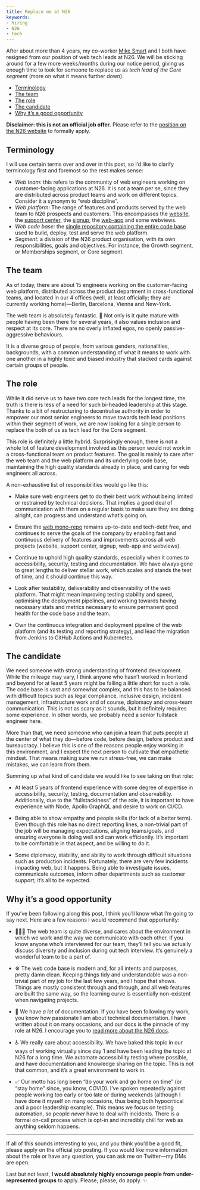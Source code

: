 ```yaml
---
title: Replace me at N26
keywords:
- hiring
- N26
- tech
---
```


After about more than 4 years, my co-worker [Mike Smart](https://twitter.com/smartmike) and I both have resigned from our position of web tech leads at N26. We will be sticking around for a few more weeks/months during our notice period, giving us enough time to look for someone to replace us as _tech lead of the Core segment_ (more on what it means further down).

- [Terminology](#terminology)
- [The team](#the-team)
- [The role](#the-role)
- [The candidate](#the-candidate)
- [Why it’s a good opportunity](#why-its-a-good-opportunity)

**Disclaimer: this is not an official job offer.** Please refer to the [position on the N26 website](https://n26.com/en/careers/positions/2435542?gh_jid=2435542) to formally apply.

## Terminology

I will use certain terms over and over in this post, so I’d like to clarify terminology first and foremost so the rest makes sense:

- _Web team:_ this refers to the community of web engineers working on customer-facing applications at N26. It is not a team per se, since they are distributed across product teams and work on different topics. Consider it a synonym to “web discipline”.
- _Web platform:_ The range of features and products served by the web team to N26 prospects and customers. This encompasses the [website](https://n26.com), the [support center](https://support.n26.com), the [signup](https://get.n26.com), the [web-app](https://app.n26.com) and some webviews.
- _Web code base:_ the [single repository containing the entire code base](/2020/03/25/web-mono-repo-at-n26) used to build, deploy, test and serve the web platform.
- _Segment:_ a division of the N26 product organisation, with its own responsibilities, goals and objectives. For instance, the Growth segment, or Memberships segment, or Core segment.

## The team

As of today, there are about 15 engineers working on the customer-facing web platform, distributed across the product department in cross-functional teams, and located in our 4 offices (well, at least officially; they are currently working home)—Berlin, Barcelona, Vienna and New-York.

The web team is absolutely fantastic. 💖 Not only is it quite mature with people having been there for several years, it also values inclusion and respect at its core. There are no overly inflated egos, no openly passive-aggressive behaviours.

It is a diverse group of people, from various genders, nationalities, backgrounds, with a common understanding of what it means to work with one another in a highly toxic and biased industry that stacked cards against certain groups of people.

## The role

While it did serve us to have two core tech leads for the longest time, the truth is there is less of a need for such bi-headed leadership at this stage. Thanks to a bit of restructuring to decentralise authority in order to empower our most senior engineers to move towards tech lead positions within their segment of work, we are now looking for a single person to replace the both of us as tech lead for the Core segment.

This role is definitely a little hybrid. Surprisingly enough, there is not a whole lot of feature development involved as this person would not work in a cross-functional team on product features. The goal is mainly to care after the web team and the web platform and its underlying code base, maintaining the high quality standards already in place, and caring for web engineers all across.

A non-exhaustive list of responsibilities would go like this:

- Make sure web engineers get to do their best work without being limited or restrained by technical decisions. That implies a good deal of communication with them on a regular basis to make sure they are doing alright, can progress and understand what’s going on.

- Ensure the [web mono-repo](/2020/03/25/web-mono-repo-at-n26) remains up-to-date and tech-debt free, and continues to serve the goals of the company by enabling fast and continuous delivery of features and improvements across all web projects (website, support center, signup, web-app and webviews).

- Continue to uphold high quality standards, especially when it comes to accessibility, security, testing and documentation. We have always gone to great lengths to deliver stellar work, which scales and stands the test of time, and it should continue this way.

- Look after testability, deliverability and observability of the web platform. That might mean improving testing stability and speed, optimising the deployment pipelines, and working towards having necessary stats and metrics necessary to ensure permanent good health for the code base and the team.

- Own the continuous integration and deployment pipeline of the web platform (and its testing and reporting strategy), and lead the migration from Jenkins to GitHub Actions and Kubernetes.

## The candidate

We need someone with strong understanding of frontend development. While the mileage may vary, I think anyone who hasn’t worked in frontend and beyond for at least 5 years might be falling a little short for such a role. The code base is vast and somewhat complex, and this has to be balanced with difficult topics such as legal compliance, inclusive design, incident management, infrastructure work and of course, diplomacy and cross-team communication. This is not as scary as it sounds, but it definitely requires some experience. In other words, we probably need a senior fullstack engineer here.

More than that, we need someone who can join a team that puts people at the center of what they do—before code, before design, before product and bureaucracy. I believe this is one of the reasons people enjoy working in this environment, and I expect the next person to cultivate that empathetic mindset. That means making sure we run stress-free, we can make mistakes, we can learn from them.

Summing up what kind of candidate we would like to see taking on that role:

- At least 5 years of frontend experience with some degree of expertise in accessibility, security, testing, documentation and observability. Additionally, due to the “fullstackiness” of the role, it is important to have experience with Node, Apollo GraphQL and desire to work on CI/CD.

- Being able to show empathy and people skills (for lack of a better term). Even though this role has no direct reporting lines, a non-trivial part of the job will be managing expectations, aligning teams/goals, and ensuring everyone is doing well and can work efficiently. It’s important to be comfortable in that aspect, and be willing to do it.

- Some diplomacy, stability, and ability to work through difficult situations such as production incidents. Fortunately, there are very few incidents impacting web, but it happens. Being able to investigate issues, communicate outcomes, inform other departments such as customer support; it’s all to be expected.

## Why it’s a good opportunity

If you’ve been following along this post, I think you’ll know what I’m going to say next. Here are a few reasons I would recommend that opportunity:

- 👩🏽‍💻 The web team is quite diverse, and cares about the environment in which we work and the way we communicate with each other. If you know anyone who’s interviewed for our team, they’ll tell you we actually discuss diversity and inclusion during out tech interview. It’s genuinely a wonderful team to be a part of.

- ⚙️ The web code base is modern and, for all intents and purposes, pretty damn clean. Keeping things tidy and understandable was a non-trivial part of my job for the last few years, and I hope that shows. Things are mostly consistent through and through, and all web features are built the same way, so the learning curve is essentially non-existent when navigating projects.

- 📖 We have _a lot_ of documentation. If you have been following my work, you know how passionate I am about technical documentation. I have written about it on many occasions, and our docs is the pinnacle of my role at N26. I encourage you to [read more about the N26 docs](/2020/01/23/technical-documentation-for-everyone).

- ♿️ We really care about accessibility. We have baked this topic in our ways of working virtually since day 1 and have been leading the topic at N26 for a long time. We automate accessibility testing where possible, and have documentation and knowledge sharing on the topic. This is not that common, and it’s a great environment to work in.

- ✅ Our motto has long been “do your work and go home on time” (or “stay home” since, you know, COVID). I’ve spoken repeatedly against people working too early or too late or during weekends (although I have done it myself on many occasions, thus being both hypocritical and a poor leadership example). This means we focus on testing automation, so people _never_ have to deal with incidents. There is a formal on-call process which is opt-in and incredibly chill for web as anything seldom happens.

---

If all of this sounds interesting to you, and you think you’d be a good fit, please apply on the official job posting. If you would like more information about the role or have any question, you can ask me on Twitter—my DMs are open.

Last but not least, **I would absolutely highly encourage people from under-represented groups** to apply. Please, please, do apply. ✨
